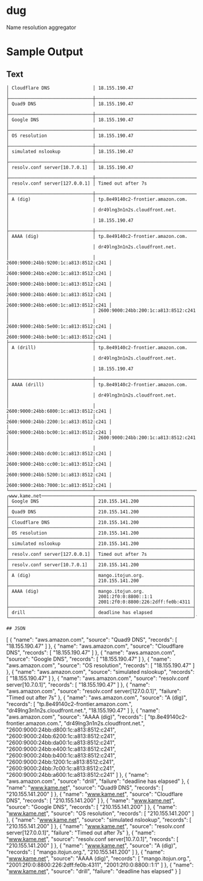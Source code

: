 # dug

Name resolution aggregator

# Sample Output

## Text

```┌aws.amazon.com─────────────────┬───────────────────────────────────────┐
│ Cloudflare DNS                │ 18.155.190.47                         │
├───────────────────────────────┼───────────────────────────────────────┤
│ Quad9 DNS                     │ 18.155.190.47                         │
├───────────────────────────────┼───────────────────────────────────────┤
│ Google DNS                    │ 18.155.190.47                         │
├───────────────────────────────┼───────────────────────────────────────┤
│ OS resolution                 │ 18.155.190.47                         │
├───────────────────────────────┼───────────────────────────────────────┤
│ simulated nslookup            │ 18.155.190.47                         │
├───────────────────────────────┼───────────────────────────────────────┤
│ resolv.conf server[10.7.0.1]  │ 18.155.190.47                         │
├───────────────────────────────┼───────────────────────────────────────┤
│ resolv.conf server[127.0.0.1] │ Timed out after 7s                    │
├───────────────────────────────┼───────────────────────────────────────┤
│ A (dig)                       │ tp.8e49140c2-frontier.amazon.com.     │
│                               │ dr49lng3n1n2s.cloudfront.net.         │
│                               │ 18.155.190.47                         │
├───────────────────────────────┼───────────────────────────────────────┤
│ AAAA (dig)                    │ tp.8e49140c2-frontier.amazon.com.     │
│                               │ dr49lng3n1n2s.cloudfront.net.         │
│                               │ 2600:9000:24bb:9200:1c:a813:8512:c241 │
│                               │ 2600:9000:24bb:e200:1c:a813:8512:c241 │
│                               │ 2600:9000:24bb:b000:1c:a813:8512:c241 │
│                               │ 2600:9000:24bb:4600:1c:a813:8512:c241 │
│                               │ 2600:9000:24bb:e600:1c:a813:8512:c241 │
│                               │ 2600:9000:24bb:200:1c:a813:8512:c241  │
│                               │ 2600:9000:24bb:5e00:1c:a813:8512:c241 │
│                               │ 2600:9000:24bb:be00:1c:a813:8512:c241 │
├───────────────────────────────┼───────────────────────────────────────┤
│ A (drill)                     │ tp.8e49140c2-frontier.amazon.com.     │
│                               │ dr49lng3n1n2s.cloudfront.net.         │
│                               │ 18.155.190.47                         │
├───────────────────────────────┼───────────────────────────────────────┤
│ AAAA (drill)                  │ tp.8e49140c2-frontier.amazon.com.     │
│                               │ dr49lng3n1n2s.cloudfront.net.         │
│                               │ 2600:9000:24bb:6800:1c:a813:8512:c241 │
│                               │ 2600:9000:24bb:2200:1c:a813:8512:c241 │
│                               │ 2600:9000:24bb:bc00:1c:a813:8512:c241 │
│                               │ 2600:9000:24bb:200:1c:a813:8512:c241  │
│                               │ 2600:9000:24bb:dc00:1c:a813:8512:c241 │
│                               │ 2600:9000:24bb:cc00:1c:a813:8512:c241 │
│                               │ 2600:9000:24bb:5200:1c:a813:8512:c241 │
│                               │ 2600:9000:24bb:7000:1c:a813:8512:c241 │
└───────────────────────────────┴───────────────────────────────────────┘
┌www.kame.net───────────────────┬────────────────────────────────────┐
│ Google DNS                    │ 210.155.141.200                    │
├───────────────────────────────┼────────────────────────────────────┤
│ Quad9 DNS                     │ 210.155.141.200                    │
├───────────────────────────────┼────────────────────────────────────┤
│ Cloudflare DNS                │ 210.155.141.200                    │
├───────────────────────────────┼────────────────────────────────────┤
│ OS resolution                 │ 210.155.141.200                    │
├───────────────────────────────┼────────────────────────────────────┤
│ simulated nslookup            │ 210.155.141.200                    │
├───────────────────────────────┼────────────────────────────────────┤
│ resolv.conf server[127.0.0.1] │ Timed out after 7s                 │
├───────────────────────────────┼────────────────────────────────────┤
│ resolv.conf server[10.7.0.1]  │ 210.155.141.200                    │
├───────────────────────────────┼────────────────────────────────────┤
│ A (dig)                       │ mango.itojun.org.                  │
│                               │ 210.155.141.200                    │
├───────────────────────────────┼────────────────────────────────────┤
│ AAAA (dig)                    │ mango.itojun.org.                  │
│                               │ 2001:2f0:0:8800::1:1               │
│                               │ 2001:2f0:0:8800:226:2dff:fe0b:4311 │
├───────────────────────────────┼────────────────────────────────────┤
│ drill                         │ deadline has elapsed               │
└───────────────────────────────┴────────────────────────────────────┘```

## JSON

```
[
  {
    "name": "aws.amazon.com",
    "source": "Quad9 DNS",
    "records": [
      "18.155.190.47"
    ]
  },
  {
    "name": "aws.amazon.com",
    "source": "Cloudflare DNS",
    "records": [
      "18.155.190.47"
    ]
  },
  {
    "name": "aws.amazon.com",
    "source": "Google DNS",
    "records": [
      "18.155.190.47"
    ]
  },
  {
    "name": "aws.amazon.com",
    "source": "OS resolution",
    "records": [
      "18.155.190.47"
    ]
  },
  {
    "name": "aws.amazon.com",
    "source": "simulated nslookup",
    "records": [
      "18.155.190.47"
    ]
  },
  {
    "name": "aws.amazon.com",
    "source": "resolv.conf server[10.7.0.1]",
    "records": [
      "18.155.190.47"
    ]
  },
  {
    "name": "aws.amazon.com",
    "source": "resolv.conf server[127.0.0.1]",
    "failure": "Timed out after 7s"
  },
  {
    "name": "aws.amazon.com",
    "source": "A (dig)",
    "records": [
      "tp.8e49140c2-frontier.amazon.com.",
      "dr49lng3n1n2s.cloudfront.net.",
      "18.155.190.47"
    ]
  },
  {
    "name": "aws.amazon.com",
    "source": "AAAA (dig)",
    "records": [
      "tp.8e49140c2-frontier.amazon.com.",
      "dr49lng3n1n2s.cloudfront.net.",
      "2600:9000:24bb:d800:1c:a813:8512:c241",
      "2600:9000:24bb:6200:1c:a813:8512:c241",
      "2600:9000:24bb:da00:1c:a813:8512:c241",
      "2600:9000:24bb:e400:1c:a813:8512:c241",
      "2600:9000:24bb:b400:1c:a813:8512:c241",
      "2600:9000:24bb:1200:1c:a813:8512:c241",
      "2600:9000:24bb:7c00:1c:a813:8512:c241",
      "2600:9000:24bb:a600:1c:a813:8512:c241"
    ]
  },
  {
    "name": "aws.amazon.com",
    "source": "drill",
    "failure": "deadline has elapsed"
  },
  {
    "name": "www.kame.net",
    "source": "Quad9 DNS",
    "records": [
      "210.155.141.200"
    ]
  },
  {
    "name": "www.kame.net",
    "source": "Cloudflare DNS",
    "records": [
      "210.155.141.200"
    ]
  },
  {
    "name": "www.kame.net",
    "source": "Google DNS",
    "records": [
      "210.155.141.200"
    ]
  },
  {
    "name": "www.kame.net",
    "source": "OS resolution",
    "records": [
      "210.155.141.200"
    ]
  },
  {
    "name": "www.kame.net",
    "source": "simulated nslookup",
    "records": [
      "210.155.141.200"
    ]
  },
  {
    "name": "www.kame.net",
    "source": "resolv.conf server[127.0.0.1]",
    "failure": "Timed out after 7s"
  },
  {
    "name": "www.kame.net",
    "source": "resolv.conf server[10.7.0.1]",
    "records": [
      "210.155.141.200"
    ]
  },
  {
    "name": "www.kame.net",
    "source": "A (dig)",
    "records": [
      "mango.itojun.org.",
      "210.155.141.200"
    ]
  },
  {
    "name": "www.kame.net",
    "source": "AAAA (dig)",
    "records": [
      "mango.itojun.org.",
      "2001:2f0:0:8800:226:2dff:fe0b:4311",
      "2001:2f0:0:8800::1:1"
    ]
  },
  {
    "name": "www.kame.net",
    "source": "drill",
    "failure": "deadline has elapsed"
  }
]
```
